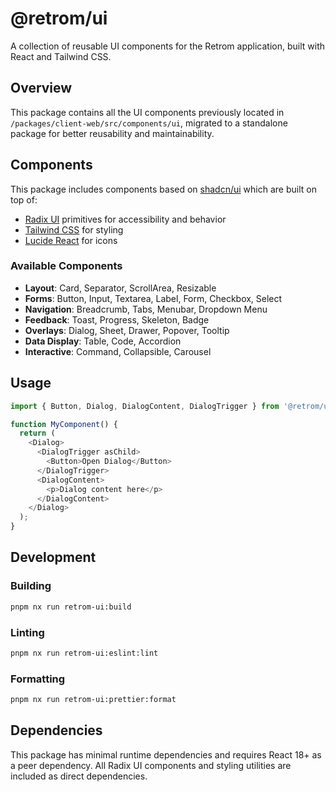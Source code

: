 # @retrom/ui

A collection of reusable UI components for the Retrom application, built with React and Tailwind CSS.

## Overview

This package contains all the UI components previously located in `/packages/client-web/src/components/ui`, migrated to a standalone package for better reusability and maintainability.

## Components

This package includes components based on [shadcn/ui](https://ui.shadcn.com/) which are built on top of:

- [Radix UI](https://www.radix-ui.com/) primitives for accessibility and behavior
- [Tailwind CSS](https://tailwindcss.com/) for styling
- [Lucide React](https://lucide.dev/) for icons

### Available Components

- **Layout**: Card, Separator, ScrollArea, Resizable
- **Forms**: Button, Input, Textarea, Label, Form, Checkbox, Select
- **Navigation**: Breadcrumb, Tabs, Menubar, Dropdown Menu
- **Feedback**: Toast, Progress, Skeleton, Badge
- **Overlays**: Dialog, Sheet, Drawer, Popover, Tooltip
- **Data Display**: Table, Code, Accordion
- **Interactive**: Command, Collapsible, Carousel

## Usage

```typescript
import { Button, Dialog, DialogContent, DialogTrigger } from '@retrom/ui';

function MyComponent() {
  return (
    <Dialog>
      <DialogTrigger asChild>
        <Button>Open Dialog</Button>
      </DialogTrigger>
      <DialogContent>
        <p>Dialog content here</p>
      </DialogContent>
    </Dialog>
  );
}
```

## Development

### Building

```bash
pnpm nx run retrom-ui:build
```

### Linting

```bash
pnpm nx run retrom-ui:eslint:lint
```

### Formatting

```bash
pnpm nx run retrom-ui:prettier:format
```

## Dependencies

This package has minimal runtime dependencies and requires React 18+ as a peer dependency. All Radix UI components and styling utilities are included as direct dependencies.